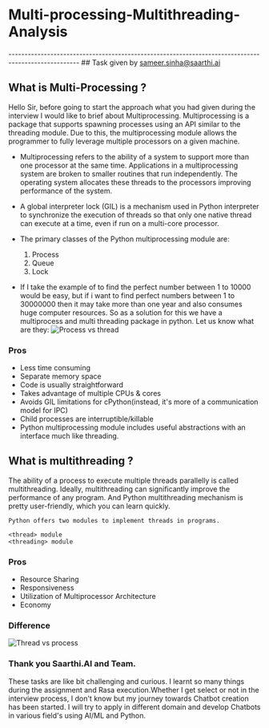 # Multi-processing-Multithreading-Analysis
---------------------------------------------------------------------------------------------------- ## Task given by sameer.sinha@saarthi.ai
## What is Multi-Processing ?
Hello Sir, before going to start the approach what you had given during the interview I would like to brief about Multiprocessing. Multiprocessing is a package that supports spawning processes using an API similar to the threading module. Due to this, the multiprocessing module allows the programmer to fully leverage multiple processors on a given machine. 
* Multiprocessing refers to the ability of a system to support more than one processor at the same time. Applications in a multiprocessing system are broken to smaller routines that run independently. The operating system allocates these threads to the processors improving performance of the system.
* A global interpreter lock (GIL) is a mechanism used in Python interpreter to synchronize the execution of threads so that only one native thread can execute at a time, even if run on a multi-core processor.
* The primary classes of the Python multiprocessing module are:

  1. Process
  2. Queue
  3. Lock
 * If I take the example of to find the perfect number between 1 to 10000 would be easy, but if i want to find perfect numbers between 1 to 30000000 then it may take more than one year and also consumes huge computer resources. So as a solution for this we have a multiprocess and multi threading package in python. Let us know what are they:
 ![Process vs thread](https://user-images.githubusercontent.com/85961223/146666604-7eceee1d-d41b-480b-994a-68726b93ecf8.png)
 ### Pros
* Less time consuming
* Separate memory space
* Code is usually straightforward
* Takes advantage of multiple CPUs & cores
* Avoids GIL limitations for cPython(instead, it's more of a communication model for IPC)
* Child processes are interruptible/killable
* Python multiprocessing module includes useful abstractions with an interface much like threading.
## What is multithreading ?
The ability of a process to execute multiple threads parallelly is called multithreading. Ideally, multithreading can significantly improve the performance of any program. And Python multithreading mechanism is pretty user-friendly, which you can learn quickly.

    Python offers two modules to implement threads in programs.
    
    <thread> module 
    <threading> module
### Pros
* Resource Sharing
* Responsiveness
* Utilization of Multiprocessor Architecture
* Economy
### Difference

![Thread vs process](https://user-images.githubusercontent.com/85961223/146673128-0f5fb9aa-d7fb-48df-a367-c997ff29d295.jpg)


### Thank you Saarthi.AI and Team. 
These tasks are like bit challenging and curious. I learnt so many things during the assignment and Rasa execution.Whether I get select or not in the interview process, I don't know but my journey towards Chatbot creation has been started. I will try to apply in different domain and develop Chatbots in various field's using AI/ML and Python.


